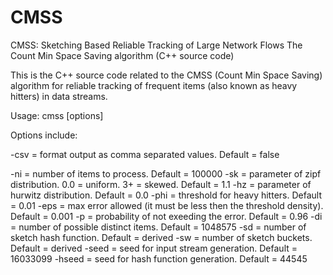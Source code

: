 # CMSS


CMSS: Sketching Based Reliable Tracking of Large Network Flows
The Count Min Space Saving algorithm (C++ source code)

This is the C++ source code related to the CMSS (Count Min Space Saving) algorithm for reliable tracking of frequent items (also known as heavy hitters) in data streams.

Usage: cmss [options]

Options include:

-csv = format output as comma separated values. Default = false

-ni = number of items to process. Default = 100000
-sk = parameter of zipf distribution. 0.0 = uniform. 3+ = skewed. Default = 1.1
-hz = parameter of hurwitz distribution. Default = 0.0
-phi = threshold for heavy hitters. Default = 0.01
-eps = max error allowed (it must be less then the threshold density). Default = 0.001
-p = probability of not exeeding the error. Default = 0.96
-di = number of possible distinct items. Default = 1048575
-sd = number of sketch hash function. Default = derived
-sw = number of sketch buckets. Default = derived
-seed = seed for input stream generation. Default = 16033099
-hseed = seed for hash function generation. Default = 44545
